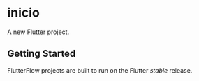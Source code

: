 # inicio

A new Flutter project.

## Getting Started

FlutterFlow projects are built to run on the Flutter _stable_ release.
